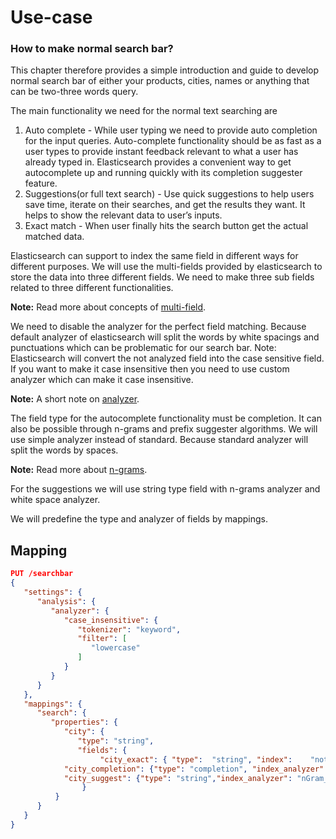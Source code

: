 # Use-case

### How to make normal search bar?

This chapter therefore provides a simple introduction and guide to develop normal search bar of either your products, cities, names or anything that can be two-three words query. 

The main functionality we need for the normal text searching are

1. Auto complete - While user typing we need to provide auto completion for the input queries. Auto-complete functionality should be as fast as a user types to provide instant feedback relevant to what a user has already typed in.  Elasticsearch provides a convenient way to get autocomplete up and running quickly with its completion suggester feature. 
2. Suggestions(or full text search) - Use quick suggestions to help users save time, iterate on their searches, and get the results they want. It helps to show the relevant data to user’s inputs. 
3. Exact match - When user finally hits the search button get the actual matched data. 

Elasticsearch can support to index the same field in different ways for different purposes. We will use the multi-fields provided by elasticsearch to store the data into three different fields. We need to make three sub fields related to three different functionalities. 


**Note:** Read more about concepts of [multi-field](https://www.elastic.co/guide/en/elasticsearch/reference/current/multi-fields.html).

We need to disable the analyzer for the perfect field matching. Because default analyzer of elasticsearch will split the words by white spacings and punctuations which can be problematic for our search bar.
Note: Elasticsearch will convert the not analyzed field into the case sensitive field. If you want to make it case insensitive then you need to use custom analyzer which can make it case insensitive.  

**Note:** A short note on [analyzer](https://www.elastic.co/blog/found-text-analysis-part-1).

The field type for the autocomplete functionality must be completion. It can also be possible through n-grams and prefix suggester algorithms. We will use simple analyzer instead of standard. Because standard analyzer will split the words by spaces.
 
**Note:** Read more about [n-grams](https://www.elastic.co/guide/en/elasticsearch/reference/current/analysis-ngram-tokenizer.html). 

For the suggestions we will use string type field with n-grams analyzer and white space analyzer.

We will predefine the type and  analyzer of fields by mappings.

## Mapping

```json
PUT /searchbar
{
   "settings": {
      "analysis": {
         "analyzer": {
            "case_insensitive": {
               "tokenizer": "keyword",
               "filter": [
                  "lowercase"
               ]
            }
         }
      }
   },
   "mappings": {
      "search": {
         "properties": {
            "city": {
               "type": "string",
               "fields": {
            		"city_exact": { "type":  "string", "index":    "not_analyzed" },
			"city_completion": {"type": "completion", "index_analyzer": "simple" , "search_analyzer": "simple", "payloads": false},
			"city_suggest": {"type": "string","index_analyzer": "nGram_analyzer", "search_analyzer": "whitespace_analyzer"}
            	}
          }
      }
   }
}
```
